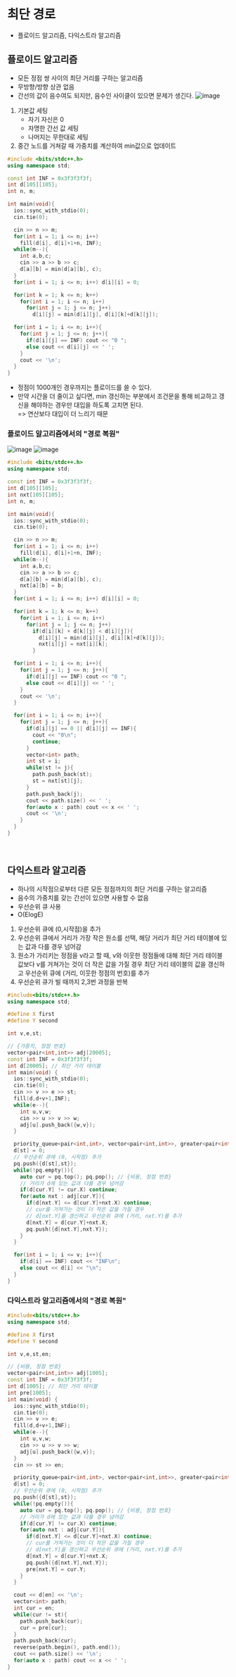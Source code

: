 # 최단 경로

-   플로이드 알고리즘, 다익스트라 알고리즘

## 플로이드 알고리즘

-   모든 정점 쌍 사이의 최단 거리를 구하는 알고리즘
-   무방향/방향 상관 없음
-   간선의 값이 음수여도 되지만, 음수인 사이클이 있으면 문제가 생긴다.
    ![image](https://github.com/dooli1971039/Algorithm/assets/70802352/cb25fbf0-e3e3-4617-b975-e0d01753857d)

1. 기본값 세팅
    - 자기 자신은 0
    - 자명한 간선 값 세팅
    - 나머지는 무한대로 세팅
2. 중간 노드를 거쳐갈 때 가중치를 계산하여 min값으로 업데이트

```c++
#include <bits/stdc++.h>
using namespace std;

const int INF = 0x3f3f3f3f;
int d[105][105];
int n, m;

int main(void){
  ios::sync_with_stdio(0);
  cin.tie(0);

  cin >> n >> m;
  for(int i = 1; i <= n; i++)
    fill(d[i], d[i]+1+n, INF);
  while(m--){
    int a,b,c;
    cin >> a >> b >> c;
    d[a][b] = min(d[a][b], c);
  }
  for(int i = 1; i <= n; i++) d[i][i] = 0;

  for(int k = 1; k <= n; k++)
    for(int i = 1; i <= n; i++)
      for(int j = 1; j <= n; j++)
        d[i][j] = min(d[i][j], d[i][k]+d[k][j]);

  for(int i = 1; i <= n; i++){
    for(int j = 1; j <= n; j++){
      if(d[i][j] == INF) cout << "0 ";
      else cout << d[i][j] << ' ';
    }
    cout << '\n';
  }
}
```

-   정점이 1000개인 경우까지는 플로이드를 쓸 수 있다.
-   만약 시간을 더 줄이고 싶다면, min 갱신하는 부분에서 조건문을 통해 비교하고 갱신을 해야하는 경우만 대입을 하도록 고치면 된다.  
    => 연산보다 대입이 더 느리기 때문

### 플로이드 알고리즘에서의 "경로 복원"

![image](https://github.com/dooli1971039/Algorithm/assets/70802352/d3985ce5-6664-4a06-9d75-47e14413629c)
![image](https://github.com/dooli1971039/Algorithm/assets/70802352/6a020be7-71b6-4d40-954f-50fafde06184)

```c++
#include <bits/stdc++.h>
using namespace std;

const int INF = 0x3f3f3f3f;
int d[105][105];
int nxt[105][105];
int n, m;

int main(void){
  ios::sync_with_stdio(0);
  cin.tie(0);

  cin >> n >> m;
  for(int i = 1; i <= n; i++)
    fill(d[i], d[i]+1+n, INF);
  while(m--){
    int a,b,c;
    cin >> a >> b >> c;
    d[a][b] = min(d[a][b], c);
    nxt[a][b] = b;
  }
  for(int i = 1; i <= n; i++) d[i][i] = 0;

  for(int k = 1; k <= n; k++)
    for(int i = 1; i <= n; i++)
      for(int j = 1; j <= n; j++)
        if(d[i][k] + d[k][j] < d[i][j]){
          d[i][j] = min(d[i][j], d[i][k]+d[k][j]);
          nxt[i][j] = nxt[i][k];
        }

  for(int i = 1; i <= n; i++){
    for(int j = 1; j <= n; j++){
      if(d[i][j] == INF) cout << "0 ";
      else cout << d[i][j] << ' ';
    }
    cout << '\n';
  }

  for(int i = 1; i <= n; i++){
    for(int j = 1; j <= n; j++){
      if(d[i][j] == 0 || d[i][j] == INF){
        cout << "0\n";
        continue;
      }
      vector<int> path;
      int st = i;
      while(st != j){
        path.push_back(st);
        st = nxt[st][j];
      }
      path.push_back(j);
      cout << path.size() << ' ';
      for(auto x : path) cout << x << ' ';
      cout << '\n';
    }
  }
}
```

<br/>

## 다익스트라 알고리즘

-   하나의 시작점으로부터 다른 모든 정점까지의 최단 거리를 구하는 알고리즘
-   음수의 가중치를 갖는 간선이 있으면 사용할 수 없음
-   우선순위 큐 사용
-   O(ElogE)

1. 우선순위 큐에 (0,시작점)을 추가
2. 우선순위 큐에서 거리가 가장 작은 원소를 선택, 해당 거리가 최단 거리 테이블에 있는 값과 다를 경우 넘어감
3. 원소가 가리키는 정점을 v라고 할 때, v와 이웃한 정점들에 대해 최단 거리 테이블 값보다 v를 거쳐가는 것이 더 작은 값을 가질 경우 최단 거리 테이블의 값을 갱신하고 우선순위 큐에 (거리, 이웃한 정점의 번호)를 추가
4. 우선순위 큐가 빌 때까지 2,3번 과정을 반복

```c++
#include<bits/stdc++.h>
using namespace std;

#define X first
#define Y second

int v,e,st;

// {가중치, 정점 번호}
vector<pair<int,int>> adj[20005];
const int INF = 0x3f3f3f3f;
int d[20005]; // 최단 거리 테이블
int main(void) {
  ios::sync_with_stdio(0);
  cin.tie(0);
  cin >> v >> e >> st;
  fill(d,d+v+1,INF);
  while(e--){
    int u,v,w;
    cin >> u >> v >> w;
    adj[u].push_back({w,v});
  }

  priority_queue<pair<int,int>, vector<pair<int,int>>, greater<pair<int,int>> > pq;
  d[st] = 0;
  // 우선순위 큐에 (0, 시작점) 추가
  pq.push({d[st],st});
  while(!pq.empty()){
    auto cur = pq.top(); pq.pop(); // {비용, 정점 번호}
    // 거리가 d에 있는 값과 다를 경우 넘어감
    if(d[cur.Y] != cur.X) continue;
    for(auto nxt : adj[cur.Y]){
      if(d[nxt.Y] <= d[cur.Y]+nxt.X) continue;
      // cur를 거쳐가는 것이 더 작은 값을 가질 경우
      // d[nxt.Y]을 갱신하고 우선순위 큐에 (거리, nxt.Y)를 추가
      d[nxt.Y] = d[cur.Y]+nxt.X;
      pq.push({d[nxt.Y],nxt.Y});
    }
  }

  for(int i = 1; i <= v; i++){
    if(d[i] == INF) cout << "INF\n";
    else cout << d[i] << "\n";
  }
}
```

### 다익스트라 알고리즘에서의 "경로 복원"

```c++
#include<bits/stdc++.h>
using namespace std;

#define X first
#define Y second

int v,e,st,en;

// {비용, 정점 번호}
vector<pair<int,int>> adj[1005];
const int INF = 0x3f3f3f3f;
int d[1005]; // 최단 거리 테이블
int pre[1005];
int main(void) {
  ios::sync_with_stdio(0);
  cin.tie(0);
  cin >> v >> e;
  fill(d,d+v+1,INF);
  while(e--){
    int u,v,w;
    cin >> u >> v >> w;
    adj[u].push_back({w,v});
  }
  cin >> st >> en;

  priority_queue<pair<int,int>, vector<pair<int,int>>, greater<pair<int,int>> > pq;
  d[st] = 0;
  // 우선순위 큐에 (0, 시작점) 추가
  pq.push({d[st],st});
  while(!pq.empty()){
    auto cur = pq.top(); pq.pop(); // {비용, 정점 번호}
    // 거리가 d에 있는 값과 다를 경우 넘어감
    if(d[cur.Y] != cur.X) continue;
    for(auto nxt : adj[cur.Y]){
      if(d[nxt.Y] <= d[cur.Y]+nxt.X) continue;
      // cur를 거쳐가는 것이 더 작은 값을 가질 경우
      // d[nxt.Y]을 갱신하고 우선순위 큐에 (거리, nxt.Y)를 추가
      d[nxt.Y] = d[cur.Y]+nxt.X;
      pq.push({d[nxt.Y],nxt.Y});
      pre[nxt.Y] = cur.Y;
    }
  }

  cout << d[en] << '\n';
  vector<int> path;
  int cur = en;
  while(cur != st){
    path.push_back(cur);
    cur = pre[cur];
  }
  path.push_back(cur);
  reverse(path.begin(), path.end());
  cout << path.size() << '\n';
  for(auto x : path) cout << x << ' ';
}
```
